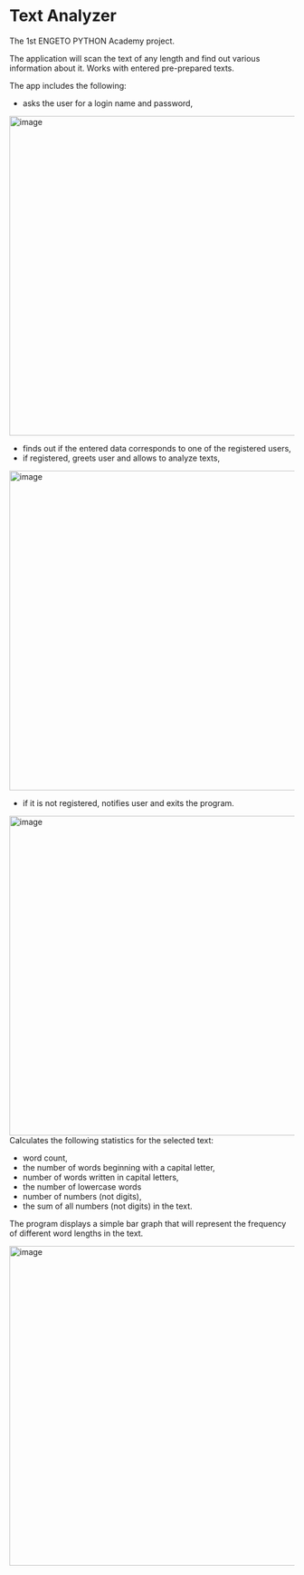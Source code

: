 # Text Analyzer
The 1st ENGETO PYTHON Academy project.

The application will scan the text of any length and find out various information about it. Works with entered pre-prepared texts.

The app includes the following:
* asks the user for a login name and password,
<img width="564" alt="image" src="https://user-images.githubusercontent.com/99095639/163357491-185da913-a2b9-4845-8142-3d32bff62f01.png">

* finds out if the entered data corresponds to one of the registered users,
* if registered, greets user and allows to analyze texts,
<img width="564" alt="image" src="https://user-images.githubusercontent.com/99095639/163358449-96bbf076-21cb-48a0-b913-d629bbba80bd.png">

* if it is not registered, notifies user and exits the program.
<img width="564" alt="image" src="https://user-images.githubusercontent.com/99095639/163357713-52d56432-6860-4d3c-8c51-d3b4a58ec146.png">
Calculates the following statistics for the selected text:

* word count,
* the number of words beginning with a capital letter,
* number of words written in capital letters,
* the number of lowercase words
* number of numbers (not digits),
* the sum of all numbers (not digits) in the text.

The program displays a simple bar graph that will represent the frequency of different word lengths in the text.

<img width="564" alt="image" src="https://user-images.githubusercontent.com/99095639/163360366-70bc732f-36b1-4966-a77a-e4c64a8ecf43.png">
